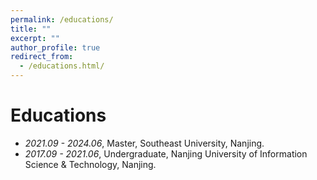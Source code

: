 ```yaml
---
permalink: /educations/
title: ""
excerpt: ""
author_profile: true
redirect_from: 
  - /educations.html/
---
```



# Educations

- *2021.09 - 2024.06*, Master, Southeast University, Nanjing. 
- *2017.09 - 2021.06*, Undergraduate, Nanjing University of Information Science & Technology, Nanjing.
